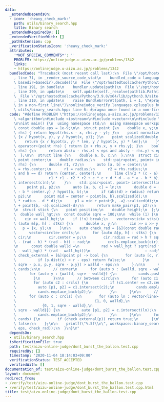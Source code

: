 ```yaml
---
data:
  _extendedDependsOn:
  - icon: ':heavy_check_mark:'
    path: utils/binary_search.hpp
    title: Binary search
  _extendedRequiredBy: []
  _extendedVerifiedWith: []
  _pathExtension: cpp
  _verificationStatusIcon: ':heavy_check_mark:'
  attributes:
    '*NOT_SPECIAL_COMMENTS*': ''
    PROBLEM: https://onlinejudge.u-aizu.ac.jp/problems/1342
    links:
    - https://onlinejudge.u-aizu.ac.jp/problems/1342
  bundledCode: "Traceback (most recent call last):\n  File \"/opt/hostedtoolcache/Python/3.9.0/x64/lib/python3.9/site-packages/onlinejudge_verify/documentation/build.py\"\
    , line 71, in _render_source_code_stat\n    bundled_code = language.bundle(stat.path,\
    \ basedir=basedir).decode()\n  File \"/opt/hostedtoolcache/Python/3.9.0/x64/lib/python3.9/site-packages/onlinejudge_verify/languages/cplusplus.py\"\
    , line 191, in bundle\n    bundler.update(path)\n  File \"/opt/hostedtoolcache/Python/3.9.0/x64/lib/python3.9/site-packages/onlinejudge_verify/languages/cplusplus_bundle.py\"\
    , line 399, in update\n    self.update(self._resolve(pathlib.Path(included), included_from=path))\n\
    \  File \"/opt/hostedtoolcache/Python/3.9.0/x64/lib/python3.9/site-packages/onlinejudge_verify/languages/cplusplus_bundle.py\"\
    , line 310, in update\n    raise BundleErrorAt(path, i + 1, \"#pragma once found\
    \ in a non-first line\")\nonlinejudge_verify.languages.cplusplus_bundle.BundleErrorAt:\
    \ utils/binary_search.hpp: line 6: #pragma once found in a non-first line\n"
  code: "#define PROBLEM \"https://onlinejudge.u-aizu.ac.jp/problems/1342\"\n#include\
    \ <algorithm>\n#include <iostream>\n#include <vector>\n\n#include \"utils/binary_search.hpp\"\
    \n\nint main() {\n  using namespace std;\n  using namespace workspace;\n\n  static\
    \ const double eps = 1e-9;\n\n  struct point {\n    double x, y;\n    double dist(point\
    \ rhs) { return hypot(rhs.x - x, rhs.y - y); }\n    point normalized() { return\
    \ {x / hypot(x, y), y / hypot(x, y)}; }\n    point scalized(double len) {\n  \
    \    return {x / hypot(x, y) * len, y / hypot(x, y) * len};\n    }\n    point\
    \ operator+(point rhs) { return {x + rhs.x, y + rhs.y}; }\n    bool operator==(point\
    \ rhs) {\n      return abs(x - rhs.x) < eps and abs(y - rhs.y) < eps;\n    }\n\
    \  };\n\n  struct line {\n    double a, b, c;\n  };\n\n  struct circle {\n   \
    \ point center;\n    double radius;\n    std::pair<point, point> intersect(circle\
    \ rhs) {\n      double r1, r2;\n      auto [a, b] = center;\n      auto [c, d]\
    \ = rhs.center;\n      r1 = radius;\n      r2 = rhs.radius;\n      if (a == c\
    \ and b == d) return {center, center};\n      line cln{2 * (c - a), 2 * (d - b),\n\
    \               r1 * r1 - r2 * r2 + c * c + d * d - a * a - b * b};\n      return\
    \ intersect(cln);\n    }\n    std::pair<point, point> intersect(line ln) {\n \
    \     point p1, p2;\n      auto [a, b, c] = ln;\n      double d = (c - a * center.x\
    \ - b * center.y) / hypot(a, b);\n      if (abs(d) > radius) return make_pair(p1,\
    \ p2);\n      point mid = center + point{a, b}.scalized(d);\n      d = sqrt(radius\
    \ * radius - d * d);\n      p1 = mid + point{b, -a}.scalized(d);\n      p2 = mid\
    \ + point{b, -a}.scalized(-d);\n      return make_pair(p1, p2);\n    }\n  };\n\
    \n  struct stick {\n    point position;\n    double height;\n  };\n\n  int n;\n\
    \  double wall_hgt;\n  const double sqre = 100;\n\n  while (1) {\n    cin >> n;\n\
    \    cin >> wall_hgt;\n    if (!n) break;\n    vector<stick> stks(n);\n    for\
    \ (auto &[p, h] : stks) {\n      double x, y;\n      cin >> x >> y >> h;\n   \
    \   p = {x, y};\n    }\n\n    auto check_rad = [&](const double rad) -> bool {\n\
    \      vector<circle> crcls;\n      for (auto &[p, h] : stks) {\n        circle\
    \ cir;\n        cir.center = p;\n        cir.radius = rad > h ? sqrt(rad * rad\
    \ - (rad - h) * (rad - h)) : rad;\n        crcls.emplace_back(cir);\n      }\n\
    \n      const double walld =\n          rad > wall_hgt ? sqrt(rad * rad - (rad\
    \ - wall_hgt) * (rad - wall_hgt))\n                         : rad;\n\n      auto\
    \ check_external = [&](point p) -> bool {\n        for (auto [c, r] : crcls) {\n\
    \          if (p.dist(c) < r - eps) return false;\n        }\n        return min({p.x,\
    \ sqre - p.x, p.y, sqre - p.y}) > walld - eps;\n      };\n\n      vector<point>\
    \ cands;\n\n      // corner\n      for (auto x : {walld, sqre - walld}) {\n  \
    \      for (auto y : {walld, sqre - walld}) {\n          cands.push_back({x, y});\n\
    \        }\n      }\n\n      // between circls\n      for (auto c1 : crcls) {\n\
    \        for (auto c2 : crcls) {\n          if (c1.center == c2.center) continue;\n\
    \          auto [p1, p2] = c1.intersect(c2);\n          cands.emplace_back(p1);\n\
    \          cands.emplace_back(p2);\n        }\n      }\n\n      // wall and circle\n\
    \      for (auto c : crcls) {\n        for (auto ln : vector<line>{{0, 1, walld},\n\
    \                                    {1, 0, walld},\n                        \
    \            {0, 1, sqre - walld},\n                                    {1, 0,\
    \ sqre - walld}}) {\n          auto [p1, p2] = c.intersect(ln);\n          cands.emplace_back(p1);\n\
    \          cands.emplace_back(p2);\n        }\n      }\n\n      for (auto p :\
    \ cands) {\n        if (check_external(p)) return true;\n      }\n\n      return\
    \ false;\n    };\n\n    printf(\"%.5f\\n\", workspace::binary_search(0.0, 130.0,\
    \ eps, check_rad));\n  }\n}\n"
  dependsOn:
  - utils/binary_search.hpp
  isVerificationFile: true
  path: test/aizu-online-judge/dont_burst_the_ballon.test.cpp
  requiredBy: []
  timestamp: '2020-11-04 18:14:03+09:00'
  verificationStatus: TEST_ACCEPTED
  verifiedWith: []
documentation_of: test/aizu-online-judge/dont_burst_the_ballon.test.cpp
layout: document
redirect_from:
- /verify/test/aizu-online-judge/dont_burst_the_ballon.test.cpp
- /verify/test/aizu-online-judge/dont_burst_the_ballon.test.cpp.html
title: test/aizu-online-judge/dont_burst_the_ballon.test.cpp
---
```

